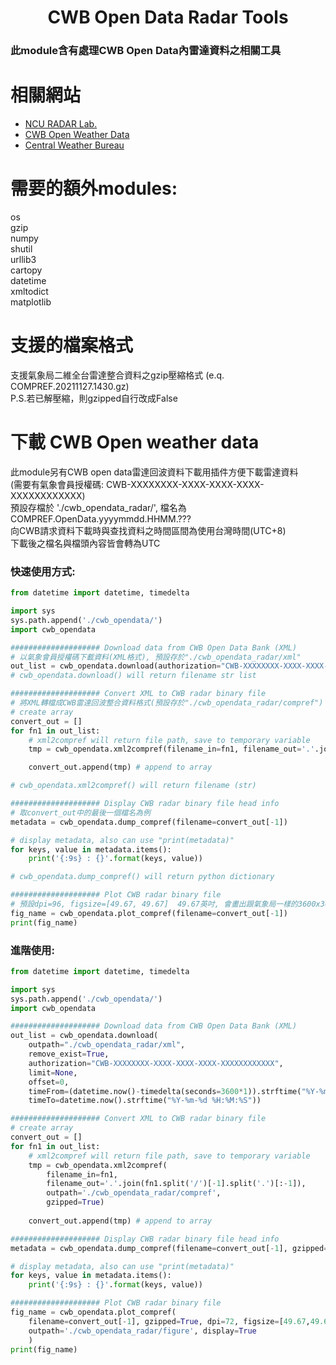 <h1 align="center">CWB Open Data Radar Tools</h1>

### 此module含有處理CWB Open Data內雷達資料之相關工具


# 相關網站
* [NCU RADAR Lab.](http://radar.atm.ncu.edu.tw)
* [CWB Open Weather Data](https://opendata.cwb.gov.tw)
* [Central Weather Bureau](https://www.cwb.gov.tw)

# 需要的額外modules:
os<br>
gzip<br>
numpy<br>
shutil<br>
urllib3<br>
cartopy<br>
datetime<br>
xmltodict<br>
matplotlib<br>

# 支援的檔案格式
支援氣象局二維全台雷達整合資料之gzip壓縮格式 (e.q. COMPREF.20211127.1430.gz)<br>
P.S.若已解壓縮，則gzipped自行改成False


# 下載 CWB Open weather data
此module另有CWB open data雷達回波資料下載用插件方便下載雷達資料<br>
(需要有氣象會員授權碼: CWB-XXXXXXXX-XXXX-XXXX-XXXX-XXXXXXXXXXXX)<br>
預設存檔於 './cwb_opendata_radar/', 檔名為COMPREF.OpenData.yyyymmdd.HHMM.???<br>
向CWB請求資料下載時與查找資料之時間區間為使用台灣時間(UTC+8)<br>
下載後之檔名與檔頭內容皆會轉為UTC<br>

### 快速使用方式:
```python
from datetime import datetime, timedelta

import sys
sys.path.append('./cwb_opendata/')
import cwb_opendata

#################### Download data from CWB Open Data Bank (XML)
# 以氣象會員授權碼下載資料(XML格式), 預設存於"./cwb_opendata_radar/xml"
out_list = cwb_opendata.download(authorization="CWB-XXXXXXXX-XXXX-XXXX-XXXX-XXXXXXXXXXXX")
# cwb_opendata.download() will return filename str list

#################### Convert XML to CWB radar binary file
# 將XML轉檔成CWB雷達回波整合資料格式(預設存於"./cwb_opendata_radar/compref")
# create array
convert_out = []
for fn1 in out_list:
    # xml2compref will return file path, save to temporary variable
    tmp = cwb_opendata.xml2compref(filename_in=fn1, filename_out='.'.join(fn1.split('/')[-1].split('.')[:-1]))

    convert_out.append(tmp) # append to array

# cwb_opendata.xml2compref() will return filename (str)

#################### Display CWB radar binary file head info
# 取convert_out中的最後一個檔名為例
metadata = cwb_opendata.dump_compref(filename=convert_out[-1])

# display metadata, also can use "print(metadata)"
for keys, value in metadata.items():
    print('{:9s} : {}'.format(keys, value))

# cwb_opendata.dump_compref() will return python dictionary

#################### Plot CWB radar binary file
# 預設dpi=96, figsize=[49.67, 49.67]  49.67英吋, 會畫出跟氣象局一樣的3600x3600之png
fig_name = cwb_opendata.plot_compref(filename=convert_out[-1])
print(fig_name)
```

### 進階使用:
```python
from datetime import datetime, timedelta

import sys
sys.path.append('./cwb_opendata/')
import cwb_opendata

#################### Download data from CWB Open Data Bank (XML)
out_list = cwb_opendata.download(
    outpath="./cwb_opendata_radar/xml",
    remove_exist=True,
    authorization="CWB-XXXXXXXX-XXXX-XXXX-XXXX-XXXXXXXXXXXX",
    limit=None,
    offset=0,
    timeFrom=(datetime.now()-timedelta(seconds=3600*1)).strftime("%Y-%m-%d %H:%M:%S"),
    timeTo=datetime.now().strftime("%Y-%m-%d %H:%M:%S"))

#################### Convert XML to CWB radar binary file
# create array
convert_out = []
for fn1 in out_list:
    # xml2compref will return file path, save to temporary variable
    tmp = cwb_opendata.xml2compref(
        filename_in=fn1,
        filename_out='.'.join(fn1.split('/')[-1].split('.')[:-1]),
        outpath='./cwb_opendata_radar/compref',
        gzipped=True)
    
    convert_out.append(tmp) # append to array

#################### Display CWB radar binary file head info
metadata = cwb_opendata.dump_compref(filename=convert_out[-1], gzipped=True)

# display metadata, also can use "print(metadata)"
for keys, value in metadata.items():
    print('{:9s} : {}'.format(keys, value))

#################### Plot CWB radar binary file
fig_name = cwb_opendata.plot_compref(
    filename=convert_out[-1], gzipped=True, dpi=72, figsize=[49.67,49.67],
    outpath='./cwb_opendata_radar/figure', display=True
    )
print(fig_name)
```

